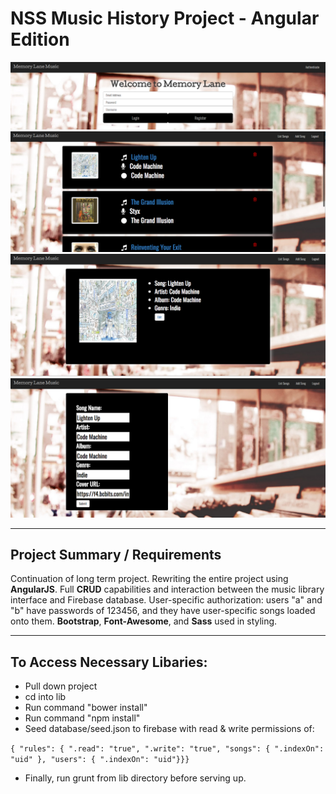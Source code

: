 # NSS Music History Project - Angular Edition

![Splashpage](https://raw.githubusercontent.com/nss-evening-cohort-05/music-history-mitchellblom/partAng/screenshots/mh1.png)
<br>
![Splashpage](https://raw.githubusercontent.com/nss-evening-cohort-05/music-history-mitchellblom/partAng/screenshots/mh2.png)
<br>
![Splashpage](https://raw.githubusercontent.com/nss-evening-cohort-05/music-history-mitchellblom/partAng/screenshots/mh3.png)
<br>
![Splashpage](https://raw.githubusercontent.com/nss-evening-cohort-05/music-history-mitchellblom/partAng/screenshots/mh4.png)

<hr>

## Project Summary / Requirements
Continuation of long term project. Rewriting the entire project using **AngularJS**. Full **CRUD** capabilities and interaction between the music library interface and Firebase database. User-specific authorization: users "a" and "b" have passwords of 123456, and they have user-specific songs loaded onto them. **Bootstrap**, **Font-Awesome**, and **Sass** used in styling.

<hr>

## To Access Necessary Libaries:
 - Pull down project
 - cd into lib
 - Run command "bower install"
 - Run command "npm install"
 - Seed database/seed.json to firebase with read & write permissions of:

```{ "rules": { ".read": "true", ".write": "true", "songs": { ".indexOn": "uid" }, "users": { ".indexOn": "uid"}}}```
 - Finally, run grunt from lib directory before serving up.